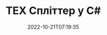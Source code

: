 ---
############################# Static ############################
layout: "auto-gen-merger"
date: 2022-10-21T07:19:35
draft: false
otherformats: vsdx vssm vssx vstm vstx vsx vtx xlam xls xlsb xlsm xlsx xlt xltm xltx xps

############################# Head ############################
head_title: "Розділити TEX на кілька файлів у C#"
head_description: "Розділіть один файл TEX на кілька файлів на основі номерів сторінок, інтервалів сторінок, парних чи непарних сторінок за допомогою API об’єднання документів."

############################# Header ############################
title: "TEX Спліттер у C#"
description: "Розділіть TEX кількома рядками коду .NET."
bg_image: "https://cms.admin.containerize.com/templates/aspose/App_Themes/V3/images/bg/header1.png"
bg_overlay: false
button:
    enable: true
    icon: "fas fa-arrow-down"
    label: "Завантажте безкоштовну пробну версію"
    link: "https://downloads.groupdocs.com/merger/net"

############################# SubMenu ############################
submenu:
    enable: true

    left:
        img_alt: "GroupDocs.Merger for .NET"
        image: "https://cms.admin.containerize.com/templates/groupdocs/images/product-logos/90x90-noborder/groupdocs-merger-net.png"
        product: "GroupDocs.Merger"
        platform: ".NET"

    middle:
        button:

            # button loop
            - link: "https://apireference.groupdocs.com/merger/net"
              text: "Довідник API"

            # button loop
            - link: "https://github.com/groupdocs-merger"
              text: "Приклади коду"

            # button loop
            - link: "https://products.groupdocs.app/merger/family"
              text: "Живі демонстрації"

            # button loop
            - link: "https://purchase.groupdocs.com/pricing/merger/net"
              text: "Ціноутворення"

    right:
        link_download: "https://downloads.groupdocs.com/merger"
        link_learn: "https://docs.groupdocs.com/merger/net"
        link_buy: "https://purchase.groupdocs.com"

############################# About ############################
about:
    enable: true
    title: "Про API GroupDocs.Merger for .NET"
    content: |
        Бібліотека [GroupDocs.Merger for .NET](/uk/merger/net/) пропонує просте рішення для безпечного об’єднання та розділення між широким діапазоном форматів документів, включаючи PDF, Microsoft Office (Word, Excel, PowerPoint, OneNote), OpenDocument, HTML, зображення та багато іншого в програмах .NET. Додавши лише кілька рядків коду, виконайте кілька операцій з документами, наприклад переміщення, видалення, поворот, заміну, вилучення або зміну орієнтації сторінок у документах. API об’єднання документів також підтримує попередній перегляд сторінок документа як зображення для аналізу структури документа, форматування та вмісту на сторінці.
        
        API GroupDocs.Merger — це правильний вибір для корпоративних рішень, яким потрібні функції розділення файлів. Ці API добре підтримуються на всіх основних операційних системах і платформах, включаючи .NET Framework, .NET Standard, .NET Core, Mono.

############################# Steps ############################
steps:
    enable: true
    title_left: "Розділити TEX сторінки файлів у .NET"
    content_left: |
        [GroupDocs.Merger for .NET](/uk/merger/net/) дозволяє розробникам C# легко розділити один файл TEX на кілька результуючих файлів, реалізувавши кілька простих кроків.
        
        * Ініціалізуйте **SplitOptions** форматом шляху вихідних файлів.
        * Створіть новий екземпляр **Merger** і передайте вихідний шлях до документа як параметр конструктора.
        * Викличте **Split** і передайте об’єкт **SplitOptions**, щоб зберегти отримані документи.

    title_right: "Системні вимоги"
    content_right: |
        API GroupDocs.Merger for .NET підтримуються на всіх основних платформах і операційних системах. Перш ніж виконувати наведений нижче код, переконайтеся, що у вашій системі встановлено такі передумови.

        * Операційні системи: Microsoft Windows, Linux, MacOS
        * Середовища розробки: Visual Studio, Xamarin, MonoDevelop
        * Каркаси: .NET Framework, .NET Standard, .NET Core, Mono
        * Завантажте останню версію GroupDocs.Merger for .NET з [NuGet](https://www.nuget.org/packages/groupdocs.merger)
         
    code: |
     {{% merger/additional-styles %}}
     {{< merger/code-merger title="Як розділити файли TEX за допомогою прикладу коду C#">}}

        ```csharp    
        // Розділіть файл TEX за допомогою API GroupDocs.Merger
        string filePath = "input.tex";
        string filePathOut = "output.tex";

        // Ініціалізація класу SplitOptions форматом шляху вихідних файлів
        SplitOptions splitOptions = new SplitOptions(filePathOut, new int[] { 3, 6, 8 });

        // Створення екземпляра злиття з вхідним документом TEX
        using (Merger merger = new Merger(filePath))
          {
            // Викличте метод Split і передайте об’єкт SplitOptions, щоб зберегти отримані документи
            merger.Split(splitOptions);
          }
        ```
     {{< /merger/code-merger >}}

############################# Demos ############################
demos:
    enable: true
    title: "Демонстрації в прямому ефірі - розділіть TEX файл онлайн"
    content: |
       Розділіть файл TEX прямо зараз, відвідавши веб-сайт [GroupDocs.Merger Live Demos](https://products.groupdocs.app/splitter/tex).
       Жива демонстрація має такі переваги.
        
############################# About Formats ############################
about_formats:
    enable: true

############################# More Formats ############################
more_formats:
    enable: true
    title: "Розбитий файл інших форматів"
    content: |
        .NET API об’єднання та розділення документів для форматів файлів і зображень. Розділіть деякі популярні формати файлів, як зазначено нижче.

############################# Back to top ###############################
back_to_top:
    enable: true
---